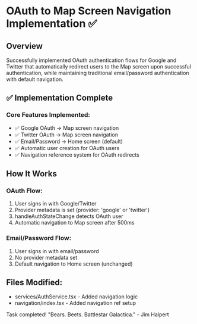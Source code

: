 # OAuth to Map Screen Navigation Implementation ✅

## Overview
Successfully implemented OAuth authentication flows for Google and Twitter that automatically redirect users to the Map screen upon successful authentication, while maintaining traditional email/password authentication with default navigation.

## ✅ Implementation Complete

### Core Features Implemented:
- ✅ Google OAuth → Map screen navigation
- ✅ Twitter OAuth → Map screen navigation  
- ✅ Email/Password → Home screen (default)
- ✅ Automatic user creation for OAuth users
- ✅ Navigation reference system for OAuth redirects

## How It Works

### OAuth Flow:
1. User signs in with Google/Twitter
2. Provider metadata is set (provider: 'google' or 'twitter')
3. handleAuthStateChange detects OAuth user
4. Automatic navigation to Map screen after 500ms

### Email/Password Flow:
1. User signs in with email/password
2. No provider metadata set
3. Default navigation to Home screen (unchanged)

## Files Modified:
- services/AuthService.tsx - Added navigation logic
- navigation/index.tsx - Added navigation ref setup

Task completed! "Bears. Beets. Battlestar Galactica." - Jim Halpert
